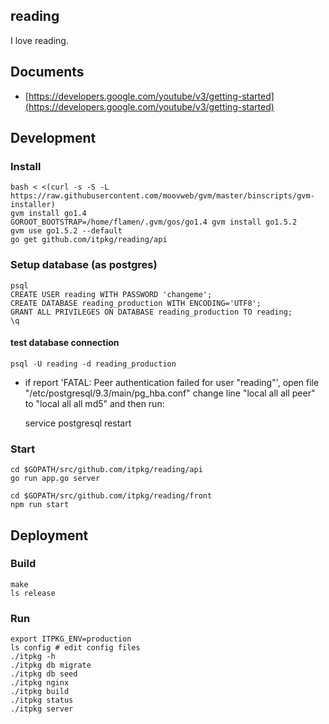 reading
---
I love reading.

## Documents
 * [https://developers.google.com/youtube/v3/getting-started](https://developers.google.com/youtube/v3/getting-started)

## Development



### Install
    bash < <(curl -s -S -L https://raw.githubusercontent.com/moovweb/gvm/master/binscripts/gvm-installer)
    gvm install go1.4
    GOROOT_BOOTSTRAP=/home/flamen/.gvm/gos/go1.4 gvm install go1.5.2
    gvm use go1.5.2 --default
    go get github.com/itpkg/reading/api


### Setup database (as postgres)

    psql
    CREATE USER reading WITH PASSWORD 'changeme';
    CREATE DATABASE reading_production WITH ENCODING='UTF8';
    GRANT ALL PRIVILEGES ON DATABASE reading_production TO reading;
    \q

#### test database connection


    psql -U reading -d reading_production    

* if report 'FATAL:  Peer authentication failed for user "reading"', open file "/etc/postgresql/9.3/main/pg_hba.conf" change line "local   all             all                                     peer" to "local   all             all                                     md5" and then run:

    service postgresql restart

### Start
    cd $GOPATH/src/github.com/itpkg/reading/api
    go run app.go server

    cd $GOPATH/src/github.com/itpkg/reading/front
    npm run start

## Deployment

### Build
    make
    ls release

### Run
    export ITPKG_ENV=production
    ls config # edit config files
    ./itpkg -h
    ./itpkg db migrate
    ./itpkg db seed
    ./itpkg nginx
    ./itpkg build
    ./itpkg status
    ./itpkg server
